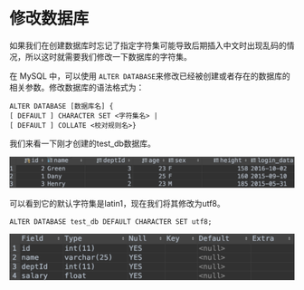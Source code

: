 # 修改数据库

如果我们在创建数据库时忘记了指定字符集可能导致后期插入中文时出现乱码的情况，所以这时就需要我们修改一下数据库的字符集。

在 MySQL 中，可以使用 `ALTER DATABASE`来修改已经被创建或者存在的数据库的相关参数。修改数据库的语法格式为：

```text
ALTER DATABASE [数据库名] { 
[ DEFAULT ] CHARACTER SET <字符集名> |
[ DEFAULT ] COLLATE <校对规则名>}
```

我们来看一下刚才创建的test\_db数据库。

![](../.gitbook/assets/image%20%2877%29.png)

可以看到它的默认字符集是latin1，现在我们将其修改为utf8。

```text
ALTER DATABASE test_db DEFAULT CHARACTER SET utf8;
```

![](../.gitbook/assets/image%20%2816%29.png)

